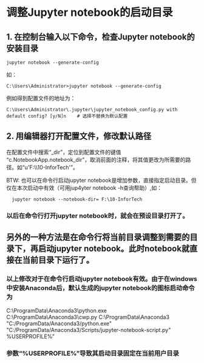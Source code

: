 # 调整Jupyter notebook的启动目录

## 1. 在控制台输入以下命令，检查Jupyter notebook的安装目录

    jupyter notebook --generate-config

如：
    
    
    C:\Users\Administrator>jupyter notebook --generate-config

例如得到配置文件的地址为： 
    
    C:\Users\Administrator\.jupyter\jupyter_notebook_config.py with default config? [y/N]n    # 选择不替换为默认配置

## 2. 用编辑器打开配置文件，修改默认路径

在配置文件中搜索“_dir”，定位到配置文件的键值 “c.NotebookApp.notebook_dir”，取消前面的注释，将其值更改为所需要的路径。如“u'F:\\\10-InforTech'”。

BTW: 也可以在命令行启动jupyter notebook是增加参数，直接指定启动目录。但仅在本次启动中有效（可用jup4yter notebook -h查询帮助）,如：

      jupyter notebook --notebook-dir= F:\10-InforTech

### 以后在命令行打开jupyter notebook时，就会在预设目录打开了。

## 另外的一种方法是在命令行将当前目录调整到需要的目录下，再启动jupyter notebook。此时notebook就直接在当前目录下运行了。

### 以上修改对于在命令行启动jupyter notebook有效。由于在windows中安装Anaconda后，默认生成的jupyter notebook的图标启动命令为

  C:\ProgramData\Anaconda3\python.exe C:\ProgramData\Anaconda3\cwp.py C:\ProgramData\Anaconda3 "C:/ProgramData/Anaconda3/python.exe" "C:/ProgramData/Anaconda3/Scripts/jupyter-notebook-script.py" %USERPROFILE%”

### 参数“%USERPROFILE%”导致其启动目录固定在当前用户目录
